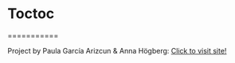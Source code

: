 # Toctoc
===========

Project by Paula García Arizcun & Anna Högberg:
[Click to visit site!](https://toctoccleaner.herokuapp.com/)